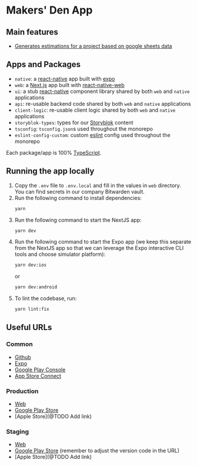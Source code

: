 # Makers' Den App

## Main features

- [Generates estimations for a project based on google sheets data](https://github.com/Makers-Den/makersden-app/tree/main/docs/features/generate-estimation-based-on-google-sheet-data.md)

## Apps and Packages

- `native`: a [react-native](https://reactnative.dev/) app built with [expo](https://docs.expo.dev/)
- `web`: a [Next.js](https://nextjs.org/) app built with [react-native-web](https://necolas.github.io/react-native-web/)
- `ui`: a stub [react-native](https://reactnative.dev/) component library shared by both `web` and `native` applications
- `api`: re-usable backend code shared by both `web` and `native` applications
- `client-logic`: re-usable client logic shared by both `web` and `native` applications
- `storyblok-types`: types for our [Storyblok](https://www.storyblok.com/) content
- `tsconfig`: `tsconfig.json`s used throughout the monorepo
- `eslint-config-custom`: custom [eslint](https://eslint.org/) config used throughout the monorepo

Each package/app is 100% [TypeScript](https://www.typescriptlang.org/).

## Running the app locally

1. Copy the `.env` file to `.env.local` and fill in the values in `web` directory. You can find secrets in our company Bitwarden vault.
2. Run the following command to install dependencies:
    ```sh
    yarn
    ```
3. Run the following command to start the NextJS app:
   ```sh
   yarn dev
   ```
4. Run the following command to start the Expo app (we keep this separate from the NextJS app so that we can leverage the Expo interactive CLI tools and choose simulator platform):
   ```sh
   yarn dev:ios
   ```
   or
   ```sh
   yarn dev:android
   ```
5. To lint the codebase, run:
   ```sh
   yarn lint:fix
   ```
## Useful URLs

### Common

- [Github](https://github.com/Makers-Den/makersden-app)
- [Expo](https://expo.dev/accounts/makers-den/projects/makers-den-app)
- [Google Play Console](https://play.google.com/console/u/0/developers/6345751192958164007/app/4972300878448480167/app-dashboard)
- [App Store Connect](https://appstoreconnect.apple.com/apps/1662830466/appstore/ios/version/deliverable)

### Production

- [Web](https://app.makersden.io/)
- [Google Play Store](https://play.google.com/store/apps/details?id=io.makersden.app)
- [Apple Store](@TODO Add link)

### Staging
 
- [Web](https://staging.app.makersden.io/)
- [Google Play Store](https://play.google.com/apps/test/io.makersden.app/55) (remember to adjust the version code in the URL)
- [Apple Store](@TODO Add link)
